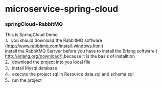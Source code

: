 # microservice-spring-cloud
### springCloud+RabbitMQ
This is SpringCloud Demo<br>
1、you should download the RabbitMQ software  (http://www.rabbitmq.com/install-windows.html)<br>
install the RabbitMQ Serrver before you have to install the Erlang software ( http://erlang.org/download/),because it is the basis of installtion<br>
2、download the project into you local file<br>
3、install Mysql database<br>
4、execute the project sql in Resource data.sql and schema.sql <br>
5、run the project<br>
